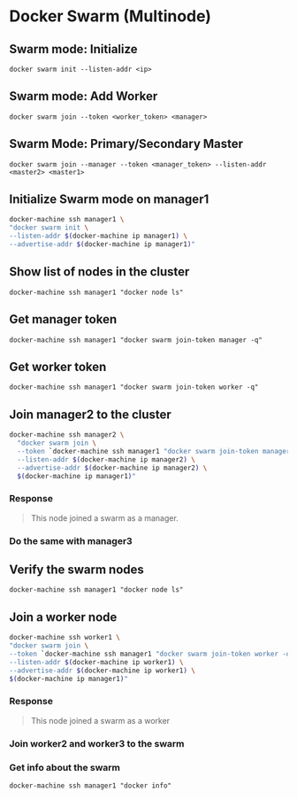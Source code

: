 # Docker Swarm (Multinode)

## Swarm mode: Initialize

`docker swarm init --listen-addr <ip>`

## Swarm mode: Add Worker

`docker swarm join --token <worker_token> <manager>`

## Swarm Mode: Primary/Secondary Master

`docker swarm join --manager --token <manager_token> --listen-addr <master2> <master1>`

## Initialize Swarm mode on manager1

```bash
docker-machine ssh manager1 \
"docker swarm init \
--listen-addr $(docker-machine ip manager1) \
--advertise-addr $(docker-machine ip manager1)"
```

## Show list of nodes in the cluster

`docker-machine ssh manager1 "docker node ls"`

## Get manager token

`docker-machine ssh manager1 "docker swarm join-token manager -q"`

## Get worker token

`docker-machine ssh manager1 "docker swarm join-token worker -q"`

## Join manager2 to the cluster

```bash
docker-machine ssh manager2 \
  "docker swarm join \
  --token `docker-machine ssh manager1 "docker swarm join-token manager -q"` \
  --listen-addr $(docker-machine ip manager2) \
  --advertise-addr $(docker-machine ip manager2) \
  $(docker-machine ip manager1)"
```

### Response

> This node joined a swarm as a manager.

### Do the same with manager3

## Verify the swarm nodes

`docker-machine ssh manager1 "docker node ls"`

## Join a worker node

```bash
docker-machine ssh worker1 \
"docker swarm join \
--token `docker-machine ssh manager1 "docker swarm join-token worker -q"` \
--listen-addr $(docker-machine ip worker1) \
--advertise-addr $(docker-machine ip worker1) \
$(docker-machine ip manager1)"
```

### Response

> This node joined a swarm as a worker

### Join worker2 and worker3 to the swarm

### Get info about the swarm

`docker-machine ssh manager1 "docker info"`
